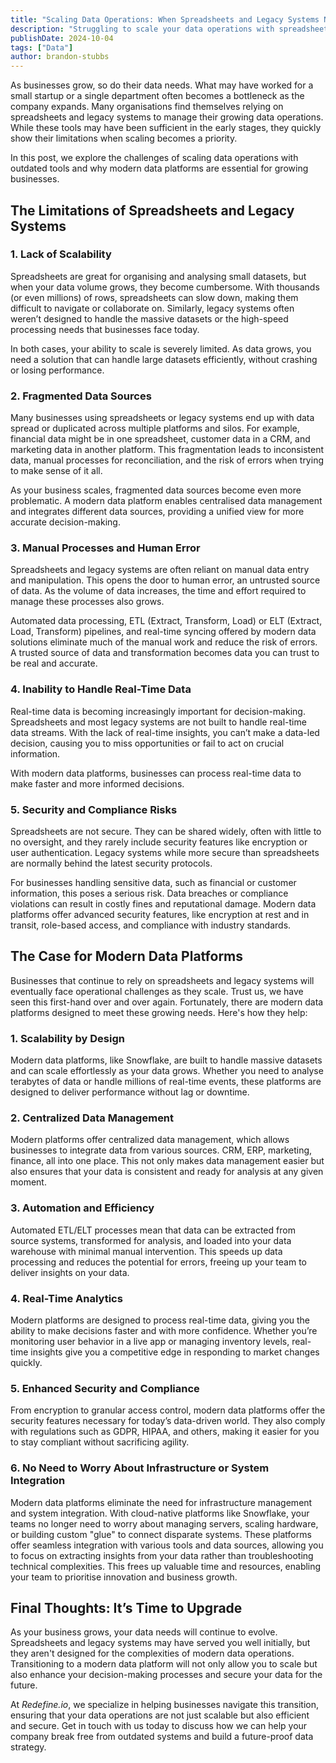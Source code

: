 ```yaml
---
title: "Scaling Data Operations: When Spreadsheets and Legacy Systems No Longer Cut It"
description: "Struggling to scale your data operations with spreadsheets and legacy systems? Learn how modern data platforms provide the scalability, real-time insights, and security businesses need to grow efficiently. Explore the limitations of outdated tools and discover how to future-proof your data strategy with Redefine Technologies."
publishDate: 2024-10-04
tags: ["Data"]
author: brandon-stubbs
---
```


As businesses grow, so do their data needs. What may have worked for a small
startup or a single department often becomes a bottleneck as the company expands.
Many organisations find themselves relying on spreadsheets and legacy systems to
manage their growing data operations. While these tools may have been sufficient
in the early stages, they quickly show their limitations when scaling becomes a
priority.

In this post, we explore the challenges of scaling data operations with outdated
tools and why modern data platforms are essential for growing businesses.

## The Limitations of Spreadsheets and Legacy Systems

### 1. Lack of Scalability
Spreadsheets are great for organising and analysing small datasets, but when your
data volume grows, they become cumbersome. With thousands (or even millions) of
rows, spreadsheets can slow down, making them difficult to navigate or collaborate
on. Similarly, legacy systems often weren’t designed to handle the massive
datasets or the high-speed processing needs that businesses face today.

In both cases, your ability to scale is severely limited. As data grows, you
need a solution that can handle large datasets efficiently, without crashing or
losing performance.


### 2. Fragmented Data Sources
Many businesses using spreadsheets or legacy systems end up with data spread or
duplicated across multiple platforms and silos. For example, financial data might
be in one spreadsheet, customer data in a CRM, and marketing data in another
platform. This fragmentation leads to inconsistent data, manual processes for
reconciliation, and the risk of errors when trying to make sense of it all.

As your business scales, fragmented data sources become even more problematic.
A modern data platform enables centralised data management and integrates
different data sources, providing a unified view for more accurate decision-making.

### 3. Manual Processes and Human Error
Spreadsheets and legacy systems are often reliant on manual data entry and
manipulation. This opens the door to human error, an untrusted source of data.
As the volume of data increases, the time and effort required to manage these
processes also grows.

Automated data processing, ETL (Extract, Transform, Load) or ELT (Extract, Load,
Transform) pipelines, and real-time syncing offered by modern data solutions
eliminate much of the manual work and reduce the risk of errors. A trusted
source of data and transformation becomes data you can trust to be real and
accurate.

### 4. Inability to Handle Real-Time Data
Real-time data is becoming increasingly important for decision-making.
Spreadsheets and most legacy systems are not built to handle real-time data
streams. With the lack of real-time insights, you can’t make a data-led decision,
causing you to miss opportunities or fail to act on crucial information.

With modern data platforms, businesses can process real-time data to make faster
and more informed decisions.

### 5. Security and Compliance Risks
Spreadsheets are not secure. They can be shared widely, often with little to no
oversight, and they rarely include security features like encryption or user
authentication. Legacy systems while more secure than spreadsheets are normally
behind the latest security protocols.

For businesses handling sensitive data, such as financial or customer information,
this poses a serious risk. Data breaches or compliance violations can result in
costly fines and reputational damage. Modern data platforms offer advanced
security features, like encryption at rest and in transit, role-based access,
and compliance with industry standards.

## The Case for Modern Data Platforms
Businesses that continue to rely on spreadsheets and legacy systems will
eventually face operational challenges as they scale. Trust us, we have seen
this first-hand over and over again. Fortunately, there are modern data platforms
designed to meet these growing needs. Here's how they help:

### 1. Scalability by Design
Modern data platforms, like Snowflake, are built to handle massive datasets and
can scale effortlessly as your data grows. Whether you need to analyse terabytes
of data or handle millions of real-time events, these platforms are designed to
deliver performance without lag or downtime.

### 2. Centralized Data Management
Modern platforms offer centralized data management, which allows businesses to
integrate data from various sources. CRM, ERP, marketing, finance, all into one
place. This not only makes data management easier but also ensures that your
data is consistent and ready for analysis at any given moment.

### 3. Automation and Efficiency
Automated ETL/ELT processes mean that data can be extracted from source systems,
transformed for analysis, and loaded into your data warehouse with minimal
manual intervention. This speeds up data processing and reduces the potential
for errors, freeing up your team to deliver insights on your data.

### 4. Real-Time Analytics
Modern platforms are designed to process real-time data, giving you the ability
to make decisions faster and with more confidence. Whether you’re monitoring
user behavior in a live app or managing inventory levels, real-time insights
give you a competitive edge in responding to market changes quickly.

### 5. Enhanced Security and Compliance
From encryption to granular access control, modern data platforms offer the
security features necessary for today’s data-driven world. They also comply
with regulations such as GDPR, HIPAA, and others, making it easier for you to
stay compliant without sacrificing agility.

### 6. No Need to Worry About Infrastructure or System Integration
Modern data platforms eliminate the need for infrastructure management and
system integration. With cloud-native platforms like Snowflake, your teams no
longer need to worry about managing servers, scaling hardware, or building
custom "glue" to connect disparate systems. These platforms offer seamless
integration with various tools and data sources, allowing you to focus on
extracting insights from your data rather than troubleshooting technical
complexities. This frees up valuable time and resources, enabling your team
to prioritise innovation and business growth.

## Final Thoughts: It’s Time to Upgrade
As your business grows, your data needs will continue to evolve. Spreadsheets
and legacy systems may have served you well initially, but they aren't designed
for the complexities of modern data operations. Transitioning to a modern data
platform will not only allow you to scale but also enhance your decision-making
processes and secure your data for the future.

At *Redefine.io*, we specialize in helping businesses navigate this transition,
ensuring that your data operations are not just scalable but also efficient and
secure. Get in touch with us today to discuss how we can help your company break
free from outdated systems and build a future-proof data strategy.
